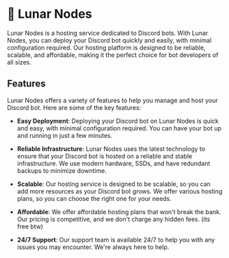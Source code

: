 # 🌙  Lunar Nodes

Lunar Nodes is a hosting service dedicated to Discord bots. With Lunar Nodes, you can deploy your Discord bot quickly and easily, with minimal configuration required. Our hosting platform is designed to be reliable, scalable, and affordable, making it the perfect choice for bot developers of all sizes.

## Features
Lunar Nodes offers a variety of features to help you manage and host your Discord bot. Here are some of the key features:

- **Easy Deployment**: Deploying your Discord bot on Lunar Nodes is quick and easy, with minimal configuration required. You can have your bot up and running in just a few minutes.

- **Reliable Infrastructure**: Lunar Nodes uses the latest technology to ensure that your Discord bot is hosted on a reliable and stable infrastructure. We use modern hardware, SSDs, and have redundant backups to minimize downtime.

- **Scalable**: Our hosting service is designed to be scalable, so you can add more resources as your Discord bot grows. We offer various hosting plans, so you can choose the right one for your needs.

- **Affordable**: We offer affordable hosting plans that won't break the bank. Our pricing is competitive, and we don't charge any hidden fees. (its free btw)

- **24/7 Support**: Our support team is available 24/7 to help you with any issues you may encounter. We're always here to help.
